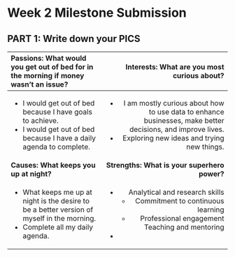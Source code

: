 # Week 2 Milestone Submission

## PART 1: Write down your PICS
| Passions: What would you get out of bed for in the morning if money wasn’t an issue?  | Interests: What are you most curious about?  |
| :------------- | -------------: | 
| <ul><li>I would get out of bed because I have goals to achieve.</li><li>I would get out of bed because I have a daily agenda to complete.</li></ul> | <ul><li>I am mostly curious about how to use data to enhance businesses, make better decisions, and improve lives.</li><li>Exploring new ideas and trying new things.</li></ul>|
| **Causes: What keeps you up at night?**  |  **Strengths: What is your superhero power?**  |
| <ul><li>What keeps me up at night is the desire to be a better version of myself in the morning.</li><li>Complete all my daily agenda.</li></ul> | <ul><li>Analytical and research skills<ul><li>Commitment to continuous learning</li><li>Professional engagement</li></ul>Teaching and mentoring</li><li> |





